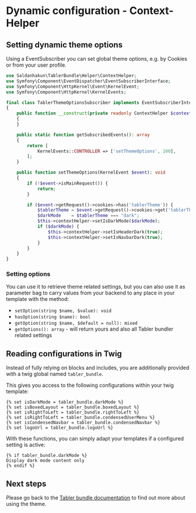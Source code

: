 # Dynamic configuration - Context-Helper

## Setting dynamic theme options

Using a EventSubscriber you can set global theme options, e.g. by Cookies or from your user profile.

```php
use Saldanhakun\TablerBundle\Helper\ContextHelper;
use Symfony\Component\EventDispatcher\EventSubscriberInterface;
use Symfony\Component\HttpKernel\Event\KernelEvent;
use Symfony\Component\HttpKernel\KernelEvents;

final class TablerThemeOptionsSubscriber implements EventSubscriberInterface
{
    public function __construct(private readonly ContextHelper $contextHelper) 
    {
    }

    public static function getSubscribedEvents(): array
    {
        return [
            KernelEvents::CONTROLLER => ['setThemeOptions', 100],
        ];
    }

    public function setThemeOptions(KernelEvent $event): void
    {
        if (!$event->isMainRequest()) {
            return;
        }

        if ($event->getRequest()->cookies->has('tablerTheme')) {
            $tablerTheme = $event->getRequest()->cookies->get('tablerTheme');
            $darkMode    = $tablerTheme === "dark";
            $this->contextHelper->setIsDarkMode($darkMode);
            if ($darkMode) {
                $this->contextHelper->setIsHeaderDark(true);
                $this->contextHelper->setIsNavbarDark(true);
            }
        }
    }
}
```

### Setting options

You can use it to retrieve theme related settings, but you can also use it as parameter bag
to carry values from your backend to any place in your template with the method:

- `setOption(string $name, $value): void`
- `hasOption(string $name): bool`
- `getOption(string $name, $default = null): mixed`
- `getOptions(): array` - will return yours and also all Tabler bundler related settings

## Reading configurations in Twig

Instead of fully relying on blocks and includes, you are additionally provided with a twig global named `tabler_bundle`.

This gives you access to the following configurations within your twig template:
```
{% set isDarkMode = tabler_bundle.darkMode %}
{% set isBoxedLayout = tabler_bundle.boxedLayout %}
{% set isRightToLeft = tabler_bundle.rightToLeft %}
{% set isRightToLeft = tabler_bundle.condensedUserMenu %}
{% set isCondensedNavbar = tabler_bundle.condensedNavbar %}
{% set logoUrl = tabler_bundle.logoUrl %}
```

With these functions, you can simply adapt your templates if a configured setting is active:
```
{% if tabler_bundle.darkMode %}
Display dark mode content only
{% endif %}
```

## Next steps

Please go back to the [Tabler bundle documentation](index.md) to find out more about using the theme.
